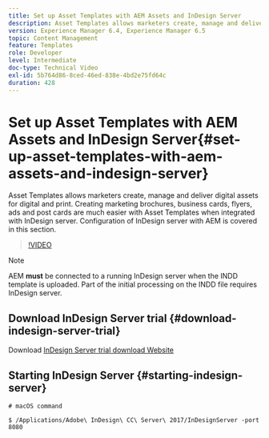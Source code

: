 ```yaml
---
title: Set up Asset Templates with AEM Assets and InDesign Server
description: Asset Templates allows marketers create, manage and deliver digital assets for digital and print. Creating marketing brochures, business cards, flyers, ads and post cards are much easier with Asset Templates when integrated with InDesign server. Configuration of InDesign server with AEM is covered in this section.
version: Experience Manager 6.4, Experience Manager 6.5
topic: Content Management
feature: Templates
role: Developer
level: Intermediate
doc-type: Technical Video
exl-id: 5b764d86-8ced-46ed-838e-4bd2e75fd64c
duration: 428
---
```

# Set up Asset Templates with AEM Assets and InDesign Server{#set-up-asset-templates-with-aem-assets-and-indesign-server}

Asset Templates allows marketers create, manage and deliver digital assets for digital and print. Creating marketing brochures, business cards, flyers, ads and post cards are much easier with Asset Templates when integrated with InDesign server. Configuration of InDesign server with AEM is covered in this section.

>[!VIDEO](https://video.tv.adobe.com/v/17069?quality=12&learn=on)

>[!NOTE]
>
>AEM **must** be connected to a running InDesign server when the INDD template is uploaded. Part of the initial processing on the INDD file requires InDesign server.

## Download InDesign Server trial {#download-indesign-server-trial}

Download [InDesign Server trial download Website](https://www.adobeprerelease.com/)

## Starting InDesign Server {#starting-indesign-server}

```shell
# macOS command

$ /Applications/Adobe\ InDesign\ CC\ Server\ 2017/InDesignServer -port 8080
```
